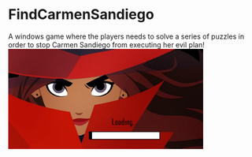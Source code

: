 # FindCarmenSandiego
A windows game where the players needs to solve a series of puzzles in order to stop Carmen Sandiego from executing her evil plan!
![Loading Screen](https://github.com/aparnnaH/FindCarmenSandiego/blob/master/carmen1.png)
